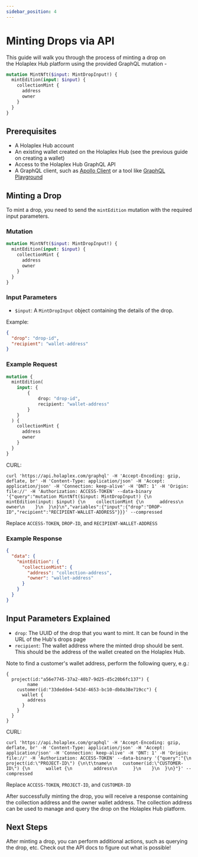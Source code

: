 ```yaml
---
sidebar_position: 4
---
```


# Minting Drops via API

This guide will walk you through the process of minting a drop on the Holaplex Hub platform using the provided GraphQL mutation -

```graphql
mutation MintNft($input: MintDropInput!) {
  mintEdition(input: $input) {
    collectionMint {
      address
      owner
    }
  }
}
```

## Prerequisites

- A Holaplex Hub account
- An existing wallet created on the Holaplex Hub (see the previous guide on creating a wallet)
- Access to the Holaplex Hub GraphQL API
- A GraphQL client, such as [Apollo Client](https://www.apollographql.com/client/) or a tool like [GraphQL Playground](https://github.com/graphql/graphql-playground)

## Minting a Drop

To mint a drop, you need to send the `mintEdition` mutation with the required input parameters.

### Mutation

```graphql
mutation MintNft($input: MintDropInput!) {
  mintEdition(input: $input) {
    collectionMint {
      address
      owner
    }
  }
}
```

### Input Parameters

- `$input`: A `MintDropInput` object containing the details of the drop.

Example:

```json
{
  "drop": "drop-id",
  "recipient": "wallet-address"
}
```

### Example Request

```graphql
mutation {
  mintEdition(
    input: {
        {   
            drop: "drop-id", 
            recipient: "wallet-address" 
        }
    }
  ) {
    collectionMint {
      address
      owner
    }
  }
}
```
CURL:
```
curl 'https://api.holaplex.com/graphql' -H 'Accept-Encoding: gzip, deflate, br' -H 'Content-Type: application/json' -H 'Accept: application/json' -H 'Connection: keep-alive' -H 'DNT: 1' -H 'Origin: file://' -H 'Authorization: ACCESS-TOKEN' --data-binary '{"query":"mutation MintNft($input: MintDropInput!) {\n  mintEdition(input: $input) {\n    collectionMint {\n      address\n      owner\n    }\n  }\n}\n","variables":{"input":{"drop":"DROP-ID","recipient":"RECIPIENT-WALLET-ADDRESS"}}}' --compressed
```
Replace `ACCESS-TOKEN`, `DROP-ID`, and `RECIPIENT-WALLET-ADDRESS`

### Example Response

```json
{
  "data": {
    "mintEdition": {
      "collectionMint": {
        "address": "collection-address",
        "owner": "wallet-address"
      }
    }
  }
}
```

## Input Parameters Explained

- `drop`: The UUID of the drop that you want to mint. It can be found in the URL of the Hub's drops page
- `recipient`: The wallet address where the minted drop should be sent. This should be the address of the wallet created on the Holaplex Hub.

Note to find a customer's wallet address, perform the following query, e.g.:
```
{
  project(id:"a56e7745-37a2-40b7-9d25-d5c20b6fc137") {
		name
    customer(id:"33dedde4-543d-4653-bc10-db0a38e719cc") {
      wallet {
        address
      }
    }
  }
}
```
CURL:
```
curl 'https://api.holaplex.com/graphql' -H 'Accept-Encoding: gzip, deflate, br' -H 'Content-Type: application/json' -H 'Accept: application/json' -H 'Connection: keep-alive' -H 'DNT: 1' -H 'Origin: file://' -H 'Authorization: ACCESS-TOKEN' --data-binary '{"query":"{\n  project(id:\"PROJECT-ID\") {\n\t\tname\n    customer(id:\"CUSTOMER-ID\") {\n      wallet {\n        address\n      }\n    }\n  }\n}"}' --compressed
```
Replace `ACCESS-TOKEN`, `PROJECT-ID`, and `CUSTOMER-ID`

After successfully minting the drop, you will receive a response containing the collection address and the owner wallet address. The collection address can be used to manage and query the drop on the Holaplex Hub platform.

## Next Steps

After minting a drop, you can perform additional actions, such as querying the drop, etc. Check out the API docs to figure out what is possible!

